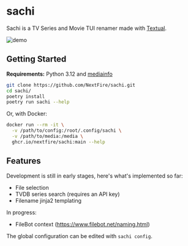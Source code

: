 # sachi

Sachi is a TV Series and Movie TUI renamer made with [Textual](https://github.com/textualize/textual/).

![demo](https://github.com/NextFire/sachi/assets/20094890/e16de440-1f8f-4d69-b66b-7cef3188b883)

## Getting Started

**Requirements:** Python 3.12 and [mediainfo](https://mediaarea.net/en/MediaInfo)

```sh
git clone https://github.com/NextFire/sachi.git
cd sachi/
poetry install
poetry run sachi --help
```

Or, with Docker:

```sh
docker run --rm -it \
  -v /path/to/config:/root/.config/sachi \
  -v /path/to/media:/media \
  ghcr.io/nextfire/sachi:main --help
```

## Features

Development is still in early stages, here's what's implemented so far:

- File selection
- TVDB series search (requires an API key)
- Filename jinja2 templating

In progress:

- FileBot context (https://www.filebot.net/naming.html)

The global configuration can be edited with `sachi config`.
